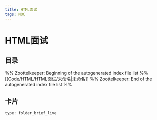 ```yaml
---
title: HTML面试
tags: MOC
---
```

# HTML面试

## 目录



%% Zoottelkeeper: Beginning of the autogenerated index file list  %%
 [[Code/HTML/HTML面试/未命名|未命名]]
%% Zoottelkeeper: End of the autogenerated index file list  %%












## 卡片

```ccard
type: folder_brief_live
```




















